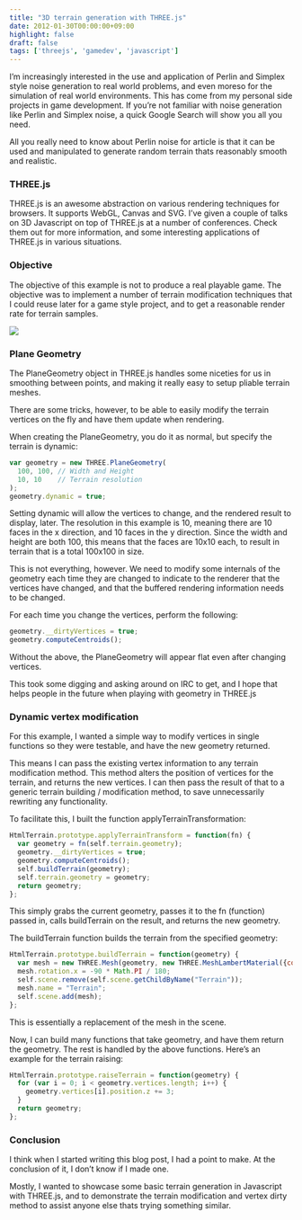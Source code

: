```yaml
---
title: "3D terrain generation with THREE.js"
date: 2012-01-30T00:00:00+09:00
highlight: false
draft: false
tags: ['threejs', 'gamedev', 'javascript']
---
```


I’m increasingly interested in the use and application of Perlin and Simplex style noise generation to real world problems, and even moreso for the simulation of real world environments. This has come from my personal side projects in game development. If you’re not familiar with noise generation like Perlin and Simplex noise, a quick Google Search will show you all you need.

All you really need to know about Perlin noise for article is that it can be used and manipulated to generate random terrain thats reasonably smooth and realistic.

### THREE.js

THREE.js is an awesome abstraction on various rendering techniques for browsers. It supports WebGL, Canvas and SVG. I’ve given a couple of talks on 3D Javascript on top of THREE.js at a number of conferences. Check them out for more information, and some interesting applications of THREE.js in various situations.

### Objective

The objective of this example is not to produce a real playable game. The objective was to implement a number of terrain modification techniques that I could reuse later for a game style project, and to get a reasonable render rate for terrain samples.

![](/uploads/2012/01/30/3d-terrain-01.png)

<!--
### Live Demo

The image above is great, but its more fun to checkout the real demo.

View the demo here.

Some good settings for terrain that looks somewhat realistic are:

* Terrain Factor X: 5
* Terrain Factor Y: 3
-->

### Plane Geometry

The PlaneGeometry object in THREE.js handles some niceties for us in smoothing between points, and making it really easy to setup pliable terrain meshes.

There are some tricks, however, to be able to easily modify the terrain vertices on the fly and have them update when rendering.

When creating the PlaneGeometry, you do it as normal, but specify the terrain is dynamic:

```javascript
var geometry = new THREE.PlaneGeometry(
  100, 100, // Width and Height
  10, 10    // Terrain resolution
);
geometry.dynamic = true;
```

Setting dynamic will allow the vertices to change, and the rendered result to display, later. The resolution in this example is 10, meaning there are 10 faces in the x direction, and 10 faces in the y direction. Since the width and height are both 100, this means that the faces are 10x10 each, to result in terrain that is a total 100x100 in size.

This is not everything, however. We need to modify some internals of the geometry each time they are changed to indicate to the renderer that the vertices have changed, and that the buffered rendering information needs to be changed.

For each time you change the vertices, perform the following:

```javascript
geometry.__dirtyVertices = true;
geometry.computeCentroids();
```

Without the above, the PlaneGeometry will appear flat even after changing vertices.

This took some digging and asking around on IRC to get, and I hope that helps people in the future when playing with geometry in THREE.js

### Dynamic vertex modification

For this example, I wanted a simple way to modify vertices in single functions so they were testable, and have the new geometry returned.

This means I can pass the existing vertex information to any terrain modification method. This method alters the position of vertices for the terrain, and returns the new vertices. I can then pass the result of that to a generic terrain building / modification method, to save unnecessarily rewriting any functionality.

To facilitate this, I built the function applyTerrainTransformation:

```javascript
HtmlTerrain.prototype.applyTerrainTransform = function(fn) {
  var geometry = fn(self.terrain.geometry);
  geometry.__dirtyVertices = true;
  geometry.computeCentroids();
  self.buildTerrain(geometry);
  self.terrain.geometry = geometry;
  return geometry;
};
```

This simply grabs the current geometry, passes it to the fn (function) passed in, calls buildTerrain on the result, and returns the new geometry.

The buildTerrain function builds the terrain from the specified geometry:

```javascript
HtmlTerrain.prototype.buildTerrain = function(geometry) {
  var mesh = new THREE.Mesh(geometry, new THREE.MeshLambertMaterial({color: 0xcccccc}));
  mesh.rotation.x = -90 * Math.PI / 180;
  self.scene.remove(self.scene.getChildByName("Terrain"));
  mesh.name = "Terrain";
  self.scene.add(mesh);
};
```

This is essentially a replacement of the mesh in the scene.

Now, I can build many functions that take geometry, and have them return the geometry. The rest is handled by the above functions. Here’s an example for the terrain raising:

```javascript
HtmlTerrain.prototype.raiseTerrain = function(geometry) {
  for (var i = 0; i < geometry.vertices.length; i++) {
    geometry.vertices[i].position.z += 3;
  }
  return geometry;
};
```

### Conclusion

I think when I started writing this blog post, I had a point to make. At the conclusion of it, I don’t know if I made one.

Mostly, I wanted to showcase some basic terrain generation in Javascript with THREE.js, and to demonstrate the terrain modification and vertex dirty method to assist anyone else thats trying something similar.
